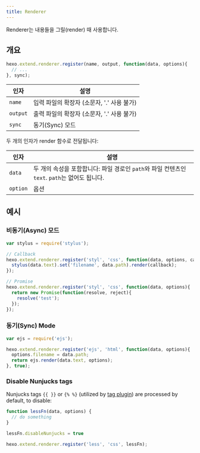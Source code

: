```yaml
---
title: Renderer
---
```

Renderer는 내용들을 그릴(render) 때 사용합니다.

## 개요

``` js
hexo.extend.renderer.register(name, output, function(data, options){
  // ...
}, sync);
```

인자 | 설명
--- | ---
`name` | 입력 파일의 확장자 (소문자, '.' 사용 불가)
`output` | 출력 파일의 확장자 (소문자, '.' 사용 불가)
`sync` | 동기(Sync) 모드

두 개의 인자가 render 함수로 전달됩니다:

인자 | 설명
--- | ---
`data` |두 개의 속성을 포함합니다: 파일 경로인 `path`와 파일 컨텐츠인 `text`. `path`는 없어도 됩니다.
`option` | 옵션

## 예시

### 비동기(Async) 모드

``` js
var stylus = require('stylus');

// Callback
hexo.extend.renderer.register('styl', 'css', function(data, options, callback){
  stylus(data.text).set('filename', data.path).render(callback);
});

// Promise
hexo.extend.renderer.register('styl', 'css', function(data, options){
  return new Promise(function(resolve, reject){
    resolve('test');
  });
});
```

### 동기(Sync) Mode

``` js
var ejs = require('ejs');

hexo.extend.renderer.register('ejs', 'html', function(data, options){
  options.filename = data.path;
  return ejs.render(data.text, options);
}, true);
```

### Disable Nunjucks tags

Nunjucks tags `{{ }}` or `{% %}` (utilized by [tag plugin](/docs/tag-plugins)) are processed by default, to disable:

``` js
function lessFn(data, options) {
  // do something
}

lessFn.disableNunjucks = true

hexo.extend.renderer.register('less', 'css', lessFn);
```
